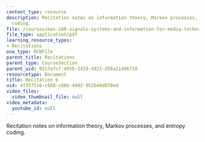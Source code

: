 ```yaml
---
content_type: resource
description: Recitation notes on information theory, Markov processes, and entropy
  coding.
file: /courses/mas-160-signals-systems-and-information-for-media-technology-fall-2007/4ff57516c6b8c6664992952b49d870ed_rec6.pdf
file_type: application/pdf
learning_resource_types:
- Recitations
ocw_type: OCWFile
parent_title: Recitations
parent_type: CourseSection
parent_uid: 0317afcf-405b-1429-4921-d58a21496710
resourcetype: Document
title: Recitation 6
uid: 4ff57516-c6b8-c666-4992-952b49d870ed
video_files:
  video_thumbnail_file: null
video_metadata:
  youtube_id: null
---
```

Recitation notes on information theory, Markov processes, and entropy coding.


